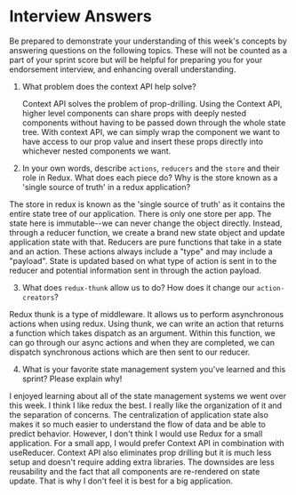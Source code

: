 # Interview Answers
Be prepared to demonstrate your understanding of this week's concepts by answering questions on the following topics. These will not be counted as a part of your sprint score but will be helpful for preparing you for your endorsement interview, and enhancing overall understanding.

1. What problem does the context API help solve?

    Context API solves the problem of prop-drilling. Using the Context API, higher level components can share props with deeply nested components without having to be passed down through the whole state tree. With context API, we can simply wrap the component we want to have access to our prop value and insert these props directly into whichever nested components we want.

2. In your own words, describe `actions`, `reducers` and the `store` and their role in Redux. What does each piece do? Why is the store known as a 'single source of truth' in a redux application?

The store in redux is known as the 'single source of truth' as it contains the entire state tree of our application. There is only one store per app. The state here is immutable--we can never change the object directly. Instead, through a reducer function, we create a brand new state object and update application state with that. Reducers are pure functions that take in a state and an action. These actions always include a "type" and may include a "payload". State is updated based on what type of action is sent in to the reducer and potential information sent in through the action payload. 

3. What does `redux-thunk` allow us to do? How does it change our `action-creators`?

Redux thunk is a type of middleware. It allows us to perform asynchronous actions when using redux. Using thunk, we can write an action that returns a function which takes dispatch as an argument. Within this function, we can go through our async actions and when they are completed, we can dispatch synchronous actions which are then sent to our reducer.

4. What is your favorite state management system you've learned and this sprint? Please explain why!

I enjoyed learning about all of the state management systems we went over this week. I think I like redux the best. I really like the organization of it and the separation of concerns. The centralization of application state also makes it so much easier to understand the flow of data and be able to predict behavior. However, I don't think I would use Redux for a small application. For a small app, I would prefer Context API in combination with useReducer. Context API also eliminates prop drilling but it is much less setup and doesn't require adding extra libraries. The downsides are less reusability and the fact that all components are re-rendered on state update. That is why I don't feel it is best for a big application.